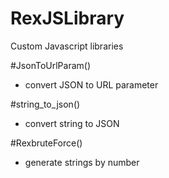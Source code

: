 # RexJSLibrary
Custom Javascript libraries

#JsonToUrlParam()
- convert JSON to URL parameter

#string_to_json()
- convert string to JSON 

#RexbruteForce()
- generate strings by number

